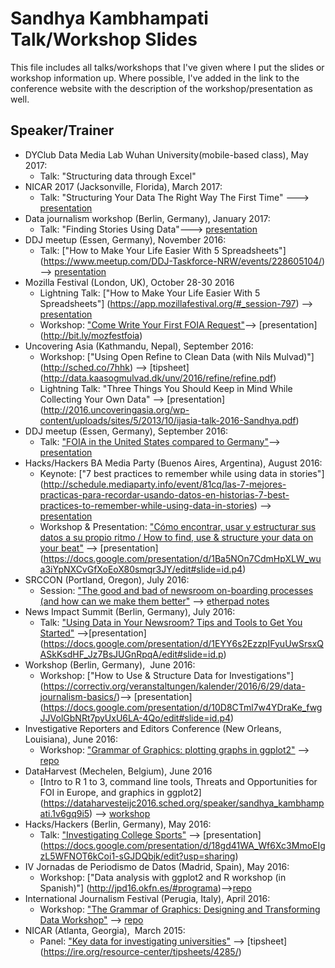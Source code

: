 # Sandhya Kambhampati Talk/Workshop Slides

This file includes all talks/workshops that I've given where I put the slides or workshop information up. Where possible, I've added in the link to the conference website with the description of the workshop/presentation as well. 

## Speaker/Trainer
- DYClub Data Media Lab Wuhan University(mobile-based class), May 2017:
	- Talk: "Structuring data through Excel"
- NICAR 2017 (Jacksonville, Florida), March 2017:
	- Talk: "Structuring Your Data The Right Way The First Time" ---> [presentation](https://github.com/sandhya-k/talk-slides/blob/master/structuring-data-NICAR17.pdf)
- Data journalism workshop (Berlin, Germany), January 2017:
	- Talk: "Finding Stories Using Data"---> [presentation](http://bit.ly/databerlin17)
- DDJ meetup (Essen, Germany), November 2016: 
	- Talk: ["How to Make Your Life Easier With 5 Spreadsheets"] (https://www.meetup.com/DDJ-Taskforce-NRW/events/228605104/) --> [presentation](http://bit.ly/essenspreadsheets)
- Mozilla Festival (London, UK), October 28-30 2016 
	- Lightning Talk: ["How to Make Your Life Easier With 5 Spreadsheets"] (https://app.mozillafestival.org/#_session-797) --> [presentation](http://bit.ly/spreadsheetsmozfest)
	- Workshop: ["Come Write Your First FOIA Request"](https://app.mozillafestival.org/#_session-831)--> [presentation] (http://bit.ly/mozfestfoia)
- Uncovering Asia (Kathmandu, Nepal), September 2016: 
	- Workshop: ["Using Open Refine to Clean Data (with Nils Mulvad)"] (http://sched.co/7hhk) --> [tipsheet] (http://data.kaasogmulvad.dk/unv/2016/refine/refine.pdf)
	- Lightning Talk: "Three Things You Should Keep in Mind While Collecting Your Own Data" --> [presentation] (http://2016.uncoveringasia.org/wp-content/uploads/sites/5/2013/10/ijasia-talk-2016-Sandhya.pdf)
- DDJ meetup (Essen, Germany), September 2016:
	- Talk: ["FOIA in the United States compared to Germany"](https://www.meetup.com/DDJ-Taskforce-NRW/events/228605095)--> [presentation](https://github.com/sandhya-k/talk-slides/blob/master/FOIA-slides.pdf)
- Hacks/Hackers BA Media Party (Buenos Aires, Argentina), August 2016:
	- Keynote: ["7 best practices to remember while using data in stories"] (http://schedule.mediaparty.info/event/81cq/las-7-mejores-practicas-para-recordar-usando-datos-en-historias-7-best-practices-to-remember-while-using-data-in-stories) --> [presentation](https://docs.google.com/presentation/d/1_PFJXJ_fq9DQ-Nnpnv4UvAss370BzeTH6JVMy-z_y_A/edit#slide=id.p4)
	- Workshop & Presentation: ["Cómo encontrar, usar y estructurar sus datos a su propio ritmo / How to find, use & structure your data on your beat"](http://schedule.mediaparty.info/event/817y/como-encontrar-usar-y-estructurar-sus-datos-a-su-propio-ritmo-how-to-find-use-structure-your-data-on-your-beat#) --> [presentation] (https://docs.google.com/presentation/d/1Ba5NOn7CdmHpXLW_wua3iYpNXCvGfXoEoX80smqr3JY/edit#slide=id.p4)
- SRCCON (Portland, Oregon), July 2016:  
	- Session: ["The good and bad of newsroom on-boarding processes (and how can we make them better"](http://schedule.srccon.org/#_session-newsroom-onboarding) --> [etherpad notes](https://public.etherpad-mozilla.org/p/SRCCON2016-newsroom-onboarding)
- News Impact Summit (Berlin, Germany), July 2016: 
	- Talk: ["Using Data in Your Newsroom? Tips and Tools to Get You Started"](http://newsimpact.io/summits/berlin) -->[presentation] (https://docs.google.com/presentation/d/1EYY6s2EzzpIFyuUwSrsxQASkKsdHF_Jz7BsJUGnRpqA/edit#slide=id.p) 
- Workshop (Berlin, Germany),  June 2016: 
	- Workshop: ["How to Use & Structure Data for Investigations"] (https://correctiv.org/veranstaltungen/kalender/2016/6/29/data-journalism-basics/)--> [presentation] (https://docs.google.com/presentation/d/10D8CTml7w4YDraKe_fwgJJVolGbNRt7pyUxU6LA-4Qo/edit#slide=id.p4)
- Investigative Reporters and Editors Conference (New Orleans, Louisiana), June 2016:
	- Workshop: ["Grammar of Graphics: plotting graphs in ggplot2"](https://www.ire.org/events-and-training/event/2199/2651) --> [repo](https://github.com/sandhya-k/IRE-ggplot2)
- DataHarvest (Mechelen, Belgium), June 2016
	- [Intro to R 1 to 3, command line tools, Threats and Opportunities for FOI in Europe, and graphics in ggplot2] (https://dataharvesteijc2016.sched.org/speaker/sandhya_kambhampati.1v6gq9i5) --> [workshop](https://github.com/sandhya-k/dataharvest-r)
- Hacks/Hackers (Berlin, Germany), May 2016:
	- Talk: ["Investigating College Sports"](http://www.meetup.com/Hacks-Hackers-Berlin/events/231072890) --> [presentation] (https://docs.google.com/presentation/d/18gd41WA_Wf6Xc3MmoEIgzL5WFNOT6kCoi1-sGJDQbjk/edit?usp=sharing)
- IV Jornadas de Periodismo de Datos (Madrid, Spain), May 2016:
    - Workshop: ["Data analysis with ggplot2 and R workshop (in Spanish)"] (http://jpd16.okfn.es/#programa)-->[repo](https://github.com/sandhya-k/ggplot2-workshop-spain) 
- International Journalism Festival (Perugia, Italy), April 2016: 
	- Workshop: ["The Grammar of Graphics: Designing and Transforming Data Workshop"](http://www.journalismfestival.com/programme/2016/the-grammar-of-graphics-making-plots-in-r-using-ggplot2) --> [repo](https://github.com/OpenNewsLabs/Grammar-of-Graphics-Workshop)
- NICAR (Atlanta, Georgia),  March 2015:
	- Panel: ["Key data for investigating universities"](https://ire.org/events-and-training/event/1494/1824) --> [tipsheet] (https://ire.org/resource-center/tipsheets/4285/)
